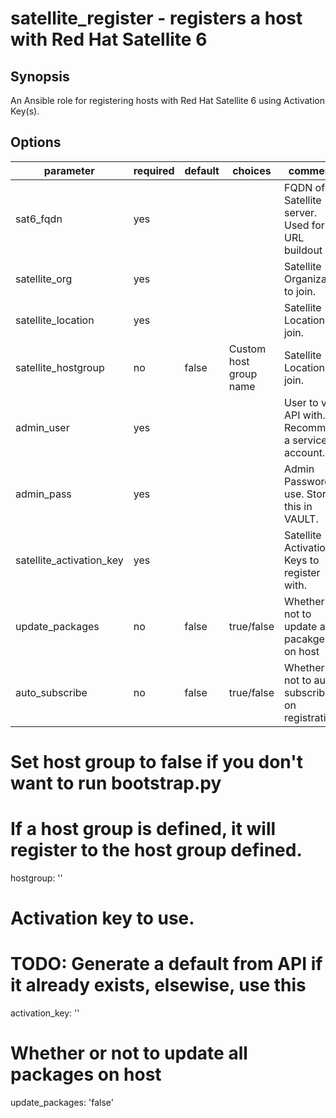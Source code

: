 # satellite_register - registers a host with Red Hat Satellite 6

## Synopsis
An Ansible role for registering hosts with Red Hat Satellite 6 using Activation Key(s).

## Options

| parameter                | required | default | choices | comments                                            |
|--------------------------|----------|---------|---------|-----------------------------------------------------|
| sat6_fqdn                | yes      |         |         | FQDN of Satellite server. Used for URL buildout |
| satellite_org            | yes      |         |         | Satellite Organization to join.                     |
| satellite_location       | yes      |         |         | Satellite Location to join.                     |
| satellite_hostgroup      | no       |     false    |    Custom host group name     | Satellite Location to join.     
| admin_user               | yes      |         |         | User to view API with. Recommend a service account.         |
| admin_pass               | yes      |         |         | Admin Password to use. Store this in VAULT.          |
| satellite_activation_key | yes      |         |         | Satellite Activation Keys to register with.         |
| update_packages | no      |    false     |    true/false     | Whether or not to update all pacakges on host         |
| auto_subscribe | no      | false    | true/false     | Whether or not to auto subscribe on registration  |


# Set host group to false if you don't want to run bootstrap.py
# If a host group is defined, it will register to the host group defined.
hostgroup: ''

# Activation key to use.
# TODO: Generate a default from API if it already exists, elsewise, use this
activation_key: ''

# Whether or not to update all packages on host
update_packages: 'false'
